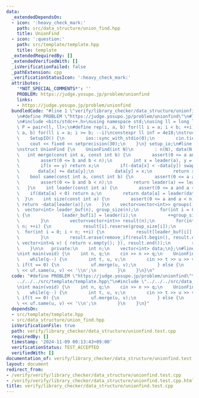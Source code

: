 ```yaml
---
data:
  _extendedDependsOn:
  - icon: ':heavy_check_mark:'
    path: src/data_structure/union_find.hpp
    title: UnionFind
  - icon: ':question:'
    path: src/template/template.hpp
    title: template
  _extendedRequiredBy: []
  _extendedVerifiedWith: []
  _isVerificationFailed: false
  _pathExtension: cpp
  _verificationStatusIcon: ':heavy_check_mark:'
  attributes:
    '*NOT_SPECIAL_COMMENTS*': ''
    PROBLEM: https://judge.yosupo.jp/problem/unionfind
    links:
    - https://judge.yosupo.jp/problem/unionfind
  bundledCode: "#line 1 \"verify/library_checker/data_structure/unionfind.test.cpp\"\
    \n#define PROBLEM \"https://judge.yosupo.jp/problem/unionfind\"\n#line 2 \"src/template/template.hpp\"\
    \n#include <bits/stdc++.h>\nusing namespace std;\nusing ll = long long;\nusing\
    \ P = pair<ll, ll>;\n#define rep(i, a, b) for(ll i = a; i < b; ++i)\n#define rrep(i,\
    \ a, b) for(ll i = a; i >= b; --i)\nconstexpr ll inf = 4e18;\nstruct SetupIO {\n\
    \    SetupIO() {\n        ios::sync_with_stdio(0);\n        cin.tie(0);\n    \
    \    cout << fixed << setprecision(30);\n    }\n} setup_io;\n#line 3 \"src/data_structure/union_find.hpp\"\
    \nstruct UnionFind {\n    UnionFind(int N)\n        : n(N), data(N, -1) {}\n \
    \   int merge(const int a, const int b) {\n        assert(0 <= a and a < n);\n\
    \        assert(0 <= b and b < n);\n        int x = leader(a), y = leader(b);\n\
    \        if(x == y) return x;\n        if(-data[x] < -data[y]) swap(x, y);\n \
    \       data[x] += data[y];\n        data[y] = x;\n        return x;\n    }\n\
    \    bool same(const int a, const int b) {\n        assert(0 <= a and a < n);\n\
    \        assert(0 <= b and b < n);\n        return leader(a) == leader(b);\n \
    \   }\n    int leader(const int a) {\n        assert(0 <= a and a < n);\n    \
    \    if(data[a] < 0) return a;\n        return data[a] = leader(data[a]);\n  \
    \  }\n    int size(const int a) {\n        assert(0 <= a and a < n);\n       \
    \ return -data[leader(a)];\n    }\n    vector<vector<int>> groups() {\n      \
    \  vector<int> leader_buf(n), group_size(n);\n        for(int i = 0; i < n; ++i)\
    \ {\n            leader_buf[i] = leader(i);\n            ++group_size[leader_buf[i]];\n\
    \        }\n        vector<vector<int>> result(n);\n        for(int i = 0; i <\
    \ n; ++i) {\n            result[i].reserve(group_size[i]);\n        }\n      \
    \  for(int i = 0; i < n; ++i) {\n            result[leader_buf[i]].push_back(i);\n\
    \        }\n        result.erase(remove_if(result.begin(), result.end(), [&](const\
    \ vector<int>& v) { return v.empty(); }), result.end());\n        return result;\n\
    \    }\n\n   private:\n    int n;\n    vector<int> data;\n};\n#line 4 \"verify/library_checker/data_structure/unionfind.test.cpp\"\
    \nint main(void) {\n    int n, q;\n    cin >> n >> q;\n    UnionFind uf(n);\n\
    \    while(q--) {\n        int t, u, v;\n        cin >> t >> u >> v;\n       \
    \ if(t == 0) {\n            uf.merge(u, v);\n        } else {\n            cout\
    \ << uf.same(u, v) << '\\n';\n        }\n    }\n}\n"
  code: "#define PROBLEM \"https://judge.yosupo.jp/problem/unionfind\"\n#include \"\
    ../../../src/template/template.hpp\"\n#include \"../../../src/data_structure/union_find.hpp\"\
    \nint main(void) {\n    int n, q;\n    cin >> n >> q;\n    UnionFind uf(n);\n\
    \    while(q--) {\n        int t, u, v;\n        cin >> t >> u >> v;\n       \
    \ if(t == 0) {\n            uf.merge(u, v);\n        } else {\n            cout\
    \ << uf.same(u, v) << '\\n';\n        }\n    }\n}"
  dependsOn:
  - src/template/template.hpp
  - src/data_structure/union_find.hpp
  isVerificationFile: true
  path: verify/library_checker/data_structure/unionfind.test.cpp
  requiredBy: []
  timestamp: '2024-11-09 00:13:43+09:00'
  verificationStatus: TEST_ACCEPTED
  verifiedWith: []
documentation_of: verify/library_checker/data_structure/unionfind.test.cpp
layout: document
redirect_from:
- /verify/verify/library_checker/data_structure/unionfind.test.cpp
- /verify/verify/library_checker/data_structure/unionfind.test.cpp.html
title: verify/library_checker/data_structure/unionfind.test.cpp
---
```

